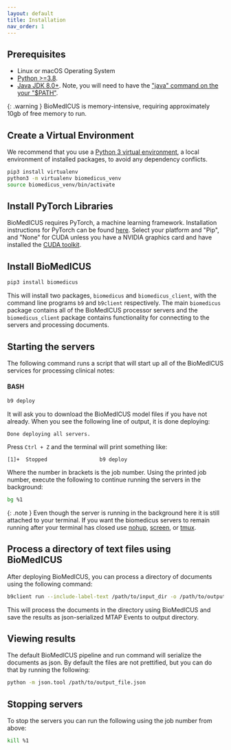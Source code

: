 ```yaml
---
layout: default
title: Installation
nav_order: 1
---
```


## Prerequisites

- Linux or macOS Operating System
- [Python >=3.8](https://www.python.org/).
- [Java JDK 8.0+](https://adoptium.net). Note, you will need to have the ["java" command on the your "$PATH"](https://www.java.com/en/download/help/path.xml).

{: .warning }
BioMedICUS is memory-intensive, requiring approximately 10gb of free memory to run.

## Create a Virtual Environment

We recommend that you use a [Python 3 virtual environment](https://docs.python-guide.org/dev/virtualenvs/#lower-level-virtualenv), a local environment of installed packages, to avoid any dependency conflicts.

```bash
pip3 install virtualenv
python3 -m virtualenv biomedicus_venv
source biomedicus_venv/bin/activate
```

## Install PyTorch Libraries

BioMedICUS requires PyTorch, a machine learning framework. Installation instructions for PyTorch can be found [here](https://pytorch.org/get-started/locally/). Select your platform and "Pip", and "None" for CUDA unless you have a NVIDIA graphics card and have installed the [CUDA toolkit](https://developer.nvidia.com/cuda-downloads).

## Install BioMedICUS

```bash
pip3 install biomedicus
```

This will install two packages, ``biomedicus`` and ``biomedicus_client``, with the command line programs ``b9`` and ``b9client`` respectively. The main ``biomedicus`` package contains all of the BioMedICUS processor servers and the ``biomedicus_client`` package contains functionality for connecting to the servers and processing documents.

## Starting the servers

The following command runs a script that will start up all of the BioMedICUS services for processing clinical notes:

#### BASH
```bash
b9 deploy
```

It will ask you to download the BioMedICUS model files if you have not already. When you see the following line of output, it is done deploying:

```
Done deploying all servers.
```

Press ``Ctrl + Z`` and the terminal will print something like:

```
[1]+  Stopped                 b9 deploy
```

Where the number in brackets is the job number. Using the printed job number, execute the following to continue running the servers in the background:


```bash
bg %1
```

{: .note }
Even though the server is running in the background here it is still attached to your terminal. If you want the biomedicus servers to remain running after your terminal has closed use [nohup](https://linux.die.net/man/1/nohup), [screen](https://linux.die.net/man/1/screen), or [tmux](https://linux.die.net/man/1/tmux).

## Process a directory of text files using BioMedICUS

After deploying BioMedICUS, you can process a directory of documents using the following command:

```bash
b9client run --include-label-text /path/to/input_dir -o /path/to/output_dir
```

This will process the documents in the directory using BioMedICUS and save the results as json-serialized MTAP Events to output directory.

## Viewing results

The default BioMedICUS pipeline and run command will serialize the documents as json. By default the files are not prettified, but you can do that by running the following:

```bash
python -m json.tool /path/to/output_file.json
```

## Stopping servers

To stop the servers you can run the following using the job number from above:

```bash
kill %1
```
